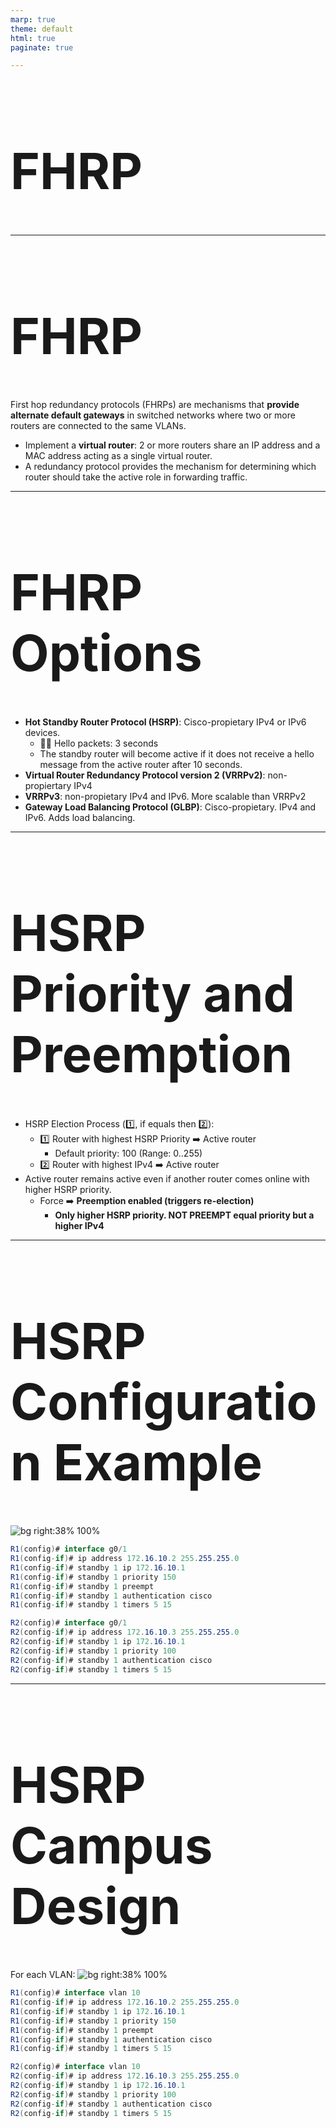 ```yaml
---
marp: true
theme: default
html: true
paginate: true

---
```

<style>
img[alt~="center"] {
  display: block;
  margin: 0 auto;
}
</style>

<style scoped>
h1 {
  font-size: 80px;
}
</style>

<!-- _class: invert -->

<!-- _paginate: false -->

# FHRP

<!-- _footer: 📕 CCNA2v7 Module 9 FHRP Concepts\n🧑🏻‍🏫 Pedro Durán -->

---

# FHRP
First hop redundancy protocols (FHRPs) are mechanisms that **provide alternate default gateways** in switched networks where two or more routers are connected to the same VLANs.

- Implement a **virtual router**: 2 or more routers share an IP address and a MAC address acting as a single virtual router.
- A redundancy protocol provides the mechanism for determining which router should take the active role in forwarding traffic.

---

# FHRP Options
- **Hot Standby Router Protocol (HSRP)**: Cisco-propietary IPv4 or IPv6 devices.
  - 👋🏻 Hello packets: 3 seconds
  - The standby router will become active if it does not receive a hello message from the active router after 10 seconds.
- **Virtual Router Redundancy Protocol version 2 (VRRPv2)**: non-propiertary IPv4
- **VRRPv3**: non-propietary IPv4 and IPv6. More scalable than VRRPv2
- **Gateway Load Balancing Protocol (GLBP)**: Cisco-propietary. IPv4 and IPv6. Adds load balancing.

---

# HSRP Priority and Preemption
- HSRP Election Process (1️⃣, if equals then 2️⃣):
  - 1️⃣ Router with highest HSRP Priority ➡️ Active router
    - Default priority: 100 (Range: 0..255)
  - 2️⃣ Router with highest IPv4 ➡️ Active router
- Active router remains active even if another router comes online with higher HSRP priority.
  - Force ➡️ **Preemption enabled (triggers re-election)**
    - **Only higher HSRP priority. NOT PREEMPT equal priority but a higher IPv4**

---
# HSRP Configuration Example

![bg right:38% 100%](img/hsrp.jpg)

```csharp
R1(config)# interface g0/1
R1(config-if)# ip address 172.16.10.2 255.255.255.0 
R1(config-if)# standby 1 ip 172.16.10.1
R1(config-if)# standby 1 priority 150 
R1(config-if)# standby 1 preempt 
R1(config-if)# standby 1 authentication cisco
R1(config-if)# standby 1 timers 5 15

R2(config)# interface g0/1
R2(config-if)# ip address 172.16.10.3 255.255.255.0 
R2(config-if)# standby 1 ip 172.16.10.1 
R2(config-if)# standby 1 priority 100 
R2(config-if)# standby 1 authentication cisco 
R2(config-if)# standby 1 timers 5 15 
```

---
# HSRP Campus Design 
For each VLAN:
![bg right:38% 100%](img/hsrpcampus.png)

```csharp
R1(config)# interface vlan 10
R1(config-if)# ip address 172.16.10.2 255.255.255.0 
R1(config-if)# standby 1 ip 172.16.10.1
R1(config-if)# standby 1 priority 150 
R1(config-if)# standby 1 preempt 
R1(config-if)# standby 1 authentication cisco
R1(config-if)# standby 1 timers 5 15

R2(config)# interface vlan 10
R2(config-if)# ip address 172.16.10.3 255.255.255.0 
R2(config-if)# standby 1 ip 172.16.10.1 
R2(config-if)# standby 1 priority 100 
R2(config-if)# standby 1 authentication cisco 
R2(config-if)# standby 1 timers 5 15 
```